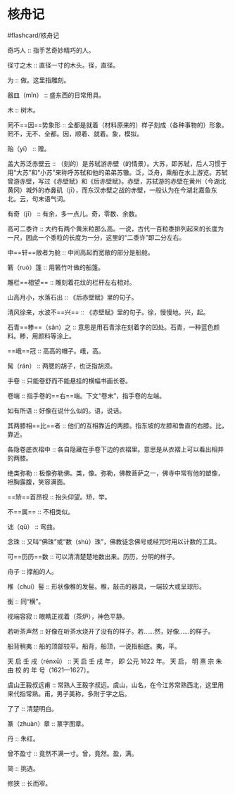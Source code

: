 # 核舟记
#flashcard/核舟记

奇巧人 :: 指手艺奇妙精巧的人。 <!--SR:!2025-04-16,3,250-->

径寸之木 :: 直径一寸的木头。径，直径。 <!--SR:!2025-04-16,3,250-->

为 :: 做。这里指雕刻。 <!--SR:!2025-04-14,1,230-->

器皿（mǐn） :: 盛东西的日常用具。 <!--SR:!2025-04-16,3,250-->

木 :: 树木。 <!--SR:!2025-04-16,3,250--> 

罔不==因==势象形 :: 全都是就着（材料原来的）样子刻成（各种事物的）形象。罔不，无不、全都。因，顺着、就着。象，模拟。 <!--SR:!2025-04-14,1,230--> 

贻（yí） :: 赠。 <!--SR:!2025-04-20,7,250-->

盖大苏泛赤壁云 :: （刻的）是苏轼游赤壁（的情景）。大苏，即苏轼，后人习惯于用“大苏”和“小苏”来称呼苏轼和他的弟弟苏辙。泛，泛舟，乘船在水上游览。苏轼曾游赤壁，写过《赤壁赋》和《后赤壁赋》。赤壁，苏轼游的赤壁在黄州（今湖北黄冈）城外的赤鼻矶（jī），而东汉赤壁之战的赤壁，一般认为在今湖北嘉鱼东北。云，句末语气词。 <!--SR:!2025-04-16,3,250-->

有奇（jī） :: 有余，多一点儿。奇，零数、余数。 <!--SR:!2025-04-16,3,250-->

高可二黍许 :: 大约有两个黄米粒那么高。一说，古代一百粒黍排列起来的长度为一尺，因此一个黍粒的长度为一分，这里的“二黍许”即二分左右。 <!--SR:!2025-04-16,3,250-->

中==轩==敞者为舱 :: 中间高起而宽敞的部分是船舱。 <!--SR:!2025-04-14,1,230-->

箬（ruò）篷 :: 用箬竹叶做的船篷。 <!--SR:!2025-04-16,3,250-->

雕栏==相望== :: 雕刻着花纹的栏杆左右相对。 <!--SR:!2025-04-14,1,230-->

山高月小，水落石出 :: 《后赤壁赋》里的句子。 <!--SR:!2025-04-16,3,250-->

清风徐来，水波不==兴== :: 《赤壁赋》里的句子。徐，慢慢地。兴，起。 <!--SR:!2025-04-14,1,230-->

石青==糁==（sǎn）之 :: 意思是用石青涂在刻着字的凹处。石青，一种蓝色颜料。糁，用颜料等涂上。 <!--SR:!2025-04-14,1,230-->

==峨==冠 :: 高高的帽子。峨，高。 <!--SR:!2025-04-14,1,230-->

髯（rán） :: 两腮的胡子，也泛指胡须。 <!--SR:!2025-04-21,8,250-->

手卷 :: 只能卷舒而不能悬挂的横幅书画长卷。 <!--SR:!2025-04-16,3,250-->

卷端 :: 指手卷的==右==端。下文“卷末”，指手卷的左端。 <!--SR:!2025-04-14,1,230-->

如有所语 :: 好像在说什么似的。语，说话。 <!--SR:!2025-04-16,3,250-->

其两膝相==比==者 :: 他们的互相靠近的两膝。指东坡的左膝和鲁直的右膝。比，靠近。 <!--SR:!2025-04-14,1,230-->

各隐卷底衣褶中 :: 各自隐藏在手卷下边的衣褶里。意思是从衣褶上可以看出相并的两膝。 <!--SR:!2025-04-16,3,250-->

绝类弥勒 :: 极像弥勒佛。类，像。弥勒，佛教菩萨之一，佛寺中常有他的塑像，袒胸露腹，笑容满面。 <!--SR:!2025-04-16,3,250-->

==矫==首昂视 :: 抬头仰望。矫，举。 <!--SR:!2025-04-14,1,230-->

不==属== :: 不相类似。 <!--SR:!2025-04-14,1,210-->

诎（qū） :: 弯曲。 <!--SR:!2025-04-16,3,250-->

念珠 :: 又叫“佛珠”或“数（shù）珠”，佛教徒念佛号或经咒时用以计数的工具。 <!--SR:!2025-04-16,3,250-->

可==历历==数 :: 可以清清楚楚地数出来。历历，分明的样子。 <!--SR:!2025-04-14,1,230-->

舟子 :: 撑船的人。 <!--SR:!2025-04-16,3,250-->

椎（chuí）髻 :: 形状像椎的发髻。椎，敲击的器具，一端较大或呈球形。 <!--SR:!2025-04-16,3,250-->

衡 :: 同“横”。 <!--SR:!2025-04-14,1,230-->

视端容寂 :: 眼睛正视着（茶炉），神色平静。 <!--SR:!2025-04-16,3,250-->

若听茶声然 :: 好像在听茶水烧开了没有的样子。若......然，好像......的样子。 <!--SR:!2025-04-16,3,250-->

船背稍夷 :: 船的顶部较平。船背，船顶，一说指船底。夷，平。 <!--SR:!2025-04-14,1,230-->

天 启 壬 戌（rénxū） ::  天 启 壬 戌 年， 即 公元 1622 年。 天 启， 明 熹 宗 朱 由 校 的 年 号（1621—1627）。

虞山王毅叔远甫 :: 常熟人王毅字叔远。虞山，山名，在今江苏常熟西北，这里用来代指常熟。甫，男子美称，多附于字之后。

了了 :: 清楚明白。 <!--SR:!2025-04-14,1,230-->

篆（zhuàn）章 :: 篆字图章。 <!--SR:!2025-04-16,3,250-->

丹 :: 朱红。 <!--SR:!2025-04-16,3,250-->

曾不盈寸 :: 竟然不满一寸。曾，竟然。盈，满。 <!--SR:!2025-04-16,3,250-->

简 :: 挑选。 <!--SR:!2025-04-16,3,250-->

修狭 :: 长而窄。 <!--SR:!2025-04-14,1,230-->

